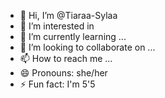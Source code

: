 - 👋 Hi, I’m @Tiaraa-Sylaa
- 👀 I’m interested in 
- 🌱 I’m currently learning ...
- 💞️ I’m looking to collaborate on ...
- 📫 How to reach me ...
- 😄 Pronouns: she/her
- ⚡ Fun fact: I'm 5'5

<!---
Tiaraa-Sylaa/Tiaraa-Sylaa is a ✨ special ✨ repository because its `README.md` (this file) appears on your GitHub profile.
You can click the Preview link to take a look at your changes.
--->
